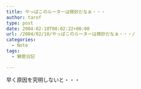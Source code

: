 ```yaml
---
title: やっぱこのルーターは微妙だなぁ・・・
author: tarof
type: post
date: 2004-02-10T00:02:22+00:00
url: /2004/02/10/やっぱこのルーターは微妙だなぁ・・・/
categories:
  - Note
tags:
  - 鯖管日記

---
```

早く原因を究明しないと・・・